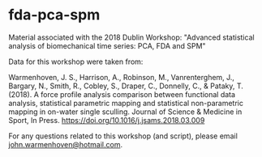 # fda-pca-spm
Material associated with the 2018 Dublin Workshop: "Advanced statistical analysis of biomechanical time series: PCA, FDA and SPM"

Data for this workshop were taken from:

Warmenhoven, J. S., Harrison, A., Robinson, M., Vanrenterghem, J., Bargary, N., Smith, R., Cobley, S., Draper, C., Donnelly, C., & Pataky, T. (2018). A force profile analysis comparison between functional data analysis, statistical parametric mapping and statistical non-parametric mapping in on-water single sculling. Journal of Science & Medicine in Sport, In Press. https://doi.org/10.1016/j.jsams.2018.03.009

For any questions related to this workshop (and script), please email
john.warmenhoven@hotmail.com.

